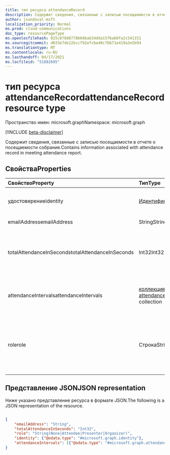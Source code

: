 ```yaml
---
title: тип ресурса attendanceRecord
description: Содержит сведения, связанные с записью посещаемости в отчете о посещаемости собрания.
author: jsandoval-msft
localization_priority: Normal
ms.prod: cloud-communications
doc_type: resourcePageType
ms.openlocfilehash: 025c878d8778604bab34dda15f6ab0fa2c541151
ms.sourcegitcommit: d033e7de12bccf92efcbe40c7b671e419a3e5b94
ms.translationtype: MT
ms.contentlocale: ru-RU
ms.lasthandoff: 04/17/2021
ms.locfileid: "51882695"
---
```

# <a name="attendancerecord-resource-type"></a><span data-ttu-id="b06a8-103">тип ресурса attendanceRecord</span><span class="sxs-lookup"><span data-stu-id="b06a8-103">attendanceRecord resource type</span></span>

<span data-ttu-id="b06a8-104">Пространство имен: microsoft.graph</span><span class="sxs-lookup"><span data-stu-id="b06a8-104">Namespace: microsoft.graph</span></span>

[!INCLUDE [beta-disclaimer](../../includes/beta-disclaimer.md)]

<span data-ttu-id="b06a8-105">Содержит сведения, связанные с записью посещаемости в отчете о посещаемости собрания.</span><span class="sxs-lookup"><span data-stu-id="b06a8-105">Contains information associated with attendance record in meeting attendance report.</span></span>

## <a name="properties"></a><span data-ttu-id="b06a8-106">Свойства</span><span class="sxs-lookup"><span data-stu-id="b06a8-106">Properties</span></span>

| <span data-ttu-id="b06a8-107">Свойство</span><span class="sxs-lookup"><span data-stu-id="b06a8-107">Property</span></span>            | <span data-ttu-id="b06a8-108">Тип</span><span class="sxs-lookup"><span data-stu-id="b06a8-108">Type</span></span>    | <span data-ttu-id="b06a8-109">Описание</span><span class="sxs-lookup"><span data-stu-id="b06a8-109">Description</span></span>|
|:--------------------|:--------|:-----------|
| <span data-ttu-id="b06a8-110">удостоверение</span><span class="sxs-lookup"><span data-stu-id="b06a8-110">identity</span></span> | [<span data-ttu-id="b06a8-111">Идентификация</span><span class="sxs-lookup"><span data-stu-id="b06a8-111">Identity</span></span>](identity.md) | <span data-ttu-id="b06a8-112">Идентификатор, например имя отображения.</span><span class="sxs-lookup"><span data-stu-id="b06a8-112">Identifier, such as display name.</span></span> |
| <span data-ttu-id="b06a8-113">emailAddress</span><span class="sxs-lookup"><span data-stu-id="b06a8-113">emailAddress</span></span> | <span data-ttu-id="b06a8-114">String</span><span class="sxs-lookup"><span data-stu-id="b06a8-114">String</span></span> | <span data-ttu-id="b06a8-115">Адрес электронной почты.</span><span class="sxs-lookup"><span data-stu-id="b06a8-115">Email address.</span></span> |
| <span data-ttu-id="b06a8-116">totalAttendanceInSeconds</span><span class="sxs-lookup"><span data-stu-id="b06a8-116">totalAttendanceInSeconds</span></span> | <span data-ttu-id="b06a8-117">Int32</span><span class="sxs-lookup"><span data-stu-id="b06a8-117">Int32</span></span> | <span data-ttu-id="b06a8-118">Общая продолжительность посещаемости в секундах.</span><span class="sxs-lookup"><span data-stu-id="b06a8-118">Total duration of the attendances in seconds.</span></span> |
| <span data-ttu-id="b06a8-119">attendanceIntervals</span><span class="sxs-lookup"><span data-stu-id="b06a8-119">attendanceIntervals</span></span> | <span data-ttu-id="b06a8-120">[коллекция attendanceInterval](attendanceInterval.md)</span><span class="sxs-lookup"><span data-stu-id="b06a8-120">[attendanceInterval](attendanceInterval.md) collection</span></span> | <span data-ttu-id="b06a8-121">Список периодов времени между присоединением и отъездом.</span><span class="sxs-lookup"><span data-stu-id="b06a8-121">List of time periods between joining and leaving.</span></span> |
| <span data-ttu-id="b06a8-122">role</span><span class="sxs-lookup"><span data-stu-id="b06a8-122">role</span></span> | <span data-ttu-id="b06a8-123">Строка</span><span class="sxs-lookup"><span data-stu-id="b06a8-123">String</span></span> | <span data-ttu-id="b06a8-124">Роль участника.</span><span class="sxs-lookup"><span data-stu-id="b06a8-124">Role of the attendee.</span></span> <span data-ttu-id="b06a8-125">Возможные значения `None` , `Attendee` и `Presenter` `Organizer` .</span><span class="sxs-lookup"><span data-stu-id="b06a8-125">Possible values are `None`, `Attendee`, `Presenter`, and `Organizer`.</span></span>  |

## <a name="json-representation"></a><span data-ttu-id="b06a8-126">Представление JSON</span><span class="sxs-lookup"><span data-stu-id="b06a8-126">JSON representation</span></span>

<span data-ttu-id="b06a8-127">Ниже указано представление ресурса в формате JSON.</span><span class="sxs-lookup"><span data-stu-id="b06a8-127">The following is a JSON representation of the resource.</span></span>

<!-- {
  "blockType": "resource",
  "optionalProperties": [

  ],
  "@odata.type": "microsoft.graph.attendanceRecord"
}-->

```json

{
    "emailAddress": "String",
    "totalAttendanceInSeconds": "Int32",
    "role": "String(None|Attendee|Presenter|Organizer)",
    "identity": {"@odata.type": "#microsoft.graph.identity"},
    "attendanceIntervals": [{"@odata.type": "#microsoft.graph.attendanceInterval"}]
}

```
